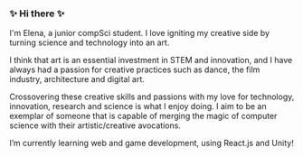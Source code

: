 ### ✨ Hi there ✨

I'm Elena, a junior compSci student. I love igniting my creative side by turning science and technology into an art. 

I think that art is an essential investment in STEM and innovation, and I have always had a passion for creative practices such as dance, the film industry, architecture and digital art. 

Crossovering these creative skills and passions with my love for technology, innovation, research and science is what I enjoy doing. I aim to be an exemplar of someone that is capable of merging the magic of computer science with their artistic/creative avocations.

I’m currently learning web and game development, using React.js and Unity! 


<!--
**elenazavala/elenazavala** is a ✨ _special_ ✨ repository because its `README.md` (this file) appears on your GitHub profile.

Here are some ideas to get you started:

- 🔭 I’m currently working on ...
- 🌱 I’m currently learning ...
- 👯 I’m looking to collaborate on ...
- 🤔 I’m looking for help with ...
- 💬 Ask me about ...
- 📫 How to reach me: ...
- 😄 Pronouns: ...
- ⚡ Fun fact: ...
-->
